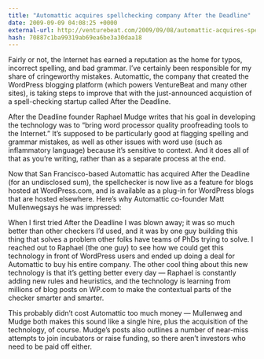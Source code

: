 ```yaml
---
title: "Automattic acquires spellchecking company After the Deadline"
date: 2009-09-09 04:08:25 +0000
external-url: http://venturebeat.com/2009/09/08/automattic-acquires-spellchecking-company-after-the-deadline/
hash: 70887c1ba99319ab69ea6be3a30daa18
---
```


Fairly or not, the Internet has earned a reputation as the home for typos, incorrect spelling, and bad grammar. I’ve certainly been responsible for my share of cringeworthy mistakes. Automattic, the company that created the WordPress blogging platform (which powers VentureBeat and many other sites), is taking steps to improve that with the just-announced acquistion of a spell-checking startup called After the Deadline.

After the Deadline founder Raphael Mudge writes that his goal in developing the technology was to “bring word processor quality proofreading tools to the Internet.” It’s supposed to be particularly good at flagging spelling and grammar mistakes, as well as other issues with word use (such as inflammatory language) because it’s sensitive to context. And it does all of that as you’re writing, rather than as a separate process at the end.

Now that San Francisco-based Automattic has acquired After the Deadline (for an undisclosed sum), the spellchecker is now live as a feature for blogs hosted at WordPress.com, and is available as a plug-in for WordPress blogs that are hosted elsewhere. Here’s why Automattic co-founder Matt Mullenwegsays he was impressed:

When I first tried After the Deadline I was blown away; it was so much better than other checkers I’d used, and it was by one guy building this thing that solves a problem other folks have teams of PhDs trying to solve. I reached out to Raphael (the one guy) to see how we could get this technology in front of WordPress users and ended up doing a deal for Automattic to buy his entire company. The other cool thing about this new technology is that it’s getting better every day — Raphael is constantly adding new rules and heuristics, and the technology is learning from millions of blog posts on WP.com to make the contextual parts of the checker smarter and smarter.

This probably didn’t cost Automattic too much money — Mullenweg and Mudge both makes this sound like a single hire, plus the acquisition of the technology, of course. Mudge’s posts also outlines a number of near-miss attempts to join incubators or raise funding, so there aren’t investors who need to be paid off either.





    

